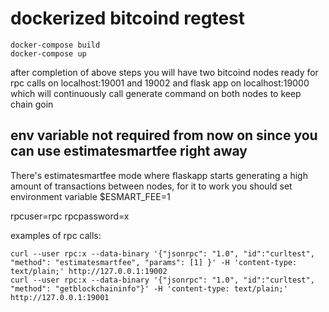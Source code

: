 # dockerized bitcoind regtest

```shell
docker-compose build
docker-compose up
```

after completion of above steps you will have two bitcoind nodes ready for rpc calls on localhost:19001 and 19002
and flask app on localhost:19000 which will continuously call generate command on both nodes to keep chain goin

## env variable not required from now on since you can use estimatesmartfee right away
There's estimatesmartfee mode where flaskapp starts generating a high amount of transactions between nodes, for it to work you should set environment variable $ESMART_FEE=1


rpcuser=rpc
rpcpassword=x

examples of rpc calls:
```shell
curl --user rpc:x --data-binary '{"jsonrpc": "1.0", "id":"curltest", "method": "estimatesmartfee", "params": [1] }' -H 'content-type: text/plain;' http://127.0.0.1:19002
curl --user rpc:x --data-binary '{"jsonrpc": "1.0", "id":"curltest", "method": "getblockchaininfo"}' -H 'content-type: text/plain;' http://127.0.0.1:19001
```

